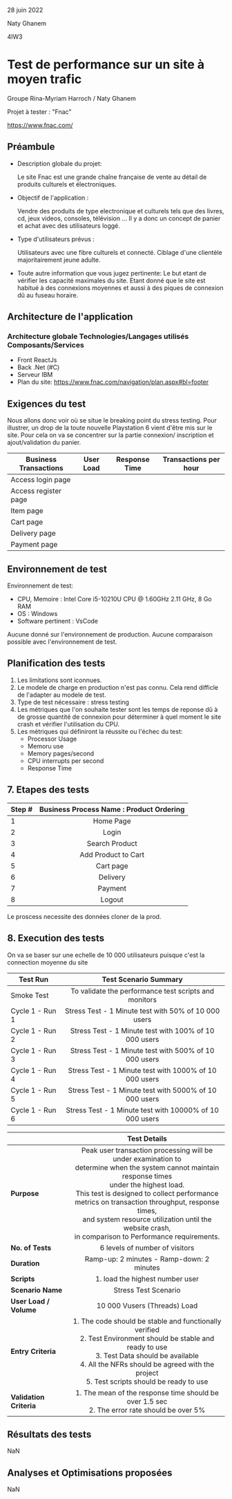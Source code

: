 28 juin 2022

Naty Ghanem 

4IW3

# Test de performance sur un site à moyen trafic  

Groupe Rina-Myriam Harroch / Naty Ghanem

Projet à tester : "Fnac"

https://www.fnac.com/

## Préambule

- Description globale du projet: 

    Le site Fnac est une grande chaîne française de vente au détail de produits culturels et électroniques.

- Objectif de l'application : 

    Vendre des produits de type electronique et culturels tels que des livres, cd, jeux videos, consoles, télévision ...
    Il y a donc un concept de panier et achat avec des utilisateurs loggé.

- Type d'utilisateurs prévus :

    Utilisateurs avec une fibre culturels et connecté. Ciblage d'une clientèle majoritairement jeune adulte.

- Toute autre information que vous jugez pertinente:
    Le but etant de vérifier les capacité maximales du site. Etant donné que le site est habitué à des connexions moyennes et aussi à des piques de connexion dû au fuseau horaire.



## Architecture de l'application

### Architecture globale Technologies/Langages utilisés Composants/Services 

- Front ReactJs
- Back .Net (#C)
- Serveur IBM
- Plan du site: https://www.fnac.com/navigation/plan.aspx#bl=footer

## Exigences du test

Nous allons donc voir où se situe le breaking point du stress testing. 
Pour illustrer, un drop de la toute nouvelle Playstation 6 vient d'être mis sur le site.
Pour cela on va se concentrer sur la partie connexion/ inscription et ajout/validation du panier.


| Business Transactions | User Load | Response Time | Transactions per hour |
|--------------|:-----------:|:------------:|:------------:|
| Access login page |  |  |  |
| Access register page |  |  | |
| Item page |  |  | |
| Cart page |  |  | |
| Delivery page |  |  | |
| Payment page |  |  | |

## Environnement de test
Environnement de test:

- CPU, Memoire : Intel Core i5-10210U CPU @ 1.60GHz   2.11 GHz, 8 Go RAM
- OS : Windows
- Software pertinent : VsCode

Aucune donné sur l'environnement de production. Aucune comparaison possible avec l'environnement de test.

## Planification des tests

1. Les limitations sont iconnues.
2. Le modele de charge en production n'est pas connu. Cela rend difficle de l'adapter au modele de test.
3. Type de test nécessaire : stress testing
4. Les métriques que l'on souhaite tester sont les temps de reponse dû à de grosse quantité de connexion pour déterminer à quel moment le site crash et vérifier l'utilisation du CPU. 
5. Les métriques qui définiront la réussite ou l'échec du test:
    - Processor Usage
    - Memoru use
    - Memory pages/second
    - CPU interrupts per second
    - Response Time


## 7. Etapes des tests


| Step # | Business Process Name : Product Ordering |
|--------------|:-----------:|
| 1 | Home Page |
| 2 | Login |
| 3 | Search Product |
| 4 | Add Product to Cart|
| 5 | Cart page |
| 6 | Delivery  |
| 7 | Payment |
| 8 | Logout |

Le proscess necessite des données cloner de la prod.


## 8. Execution des tests

On va se baser sur une echelle de 10 000 utilisateurs puisque c'est la connection moyenne du site

| Test Run | Test Scenario Summary |
|--------------|:-----------:|
| Smoke Test | To validate the performance test scripts and monitors |
| Cycle 1 - Run 1 | Stress Test - 1 Minute test with 50% of 10 000 users |
| Cycle 1 - Run 2 |Stress Test - 1 Minute test with 100% of 10 000 users |
| Cycle 1 - Run 3 | Stress Test - 1 Minute test with 500% of 10 000 users |
| Cycle 1 - Run 4 | Stress Test - 1 Minute test with 1000% of 10 000 users |
| Cycle 1 - Run 5 | Stress Test - 1 Minute test with 5000% of 10 000 users |
| Cycle 1 - Run 6 | Stress Test - 1 Minute test with 10000% of 10 000 users |


|  | Test Details |
|--------------|:-----------:|
| **Purpose** | Peak user transaction processing will be under examination to <br/> determine when the system cannot maintain response times <br/> under the highest load. <br/> This test is designed to collect performance <br/> metrics on transaction throughput, response times, <br/> and system resource utilization until the website crash, <br/> in comparison to Performance requirements. |
| **No. of Tests** |  6 levels of number of visitors |
| **Duration** | Ramp-up: 2 minutes - Ramp-down: 2 minutes |
| **Scripts** | 1. load the highest number user |
| **Scenario Name** | Stress Test Scenario |
| **User Load / Volume** | 10 000 Vusers (Threads) Load |
| **Entry Criteria** | 1. The code should be stable and functionally verified <br/> 2. Test Environment should be stable and ready to use <br/> 3. Test Data should be available <br/> 4. All the NFRs should be agreed with the project <br/> 5. Test scripts should be ready to use |
| **Validation Criteria** | 1. The mean of the response time should be over 1.5 sec <br/> 2. The error rate should be over 5% |

## Résultats des tests
NaN

## Analyses et Optimisations proposées

 NaN


